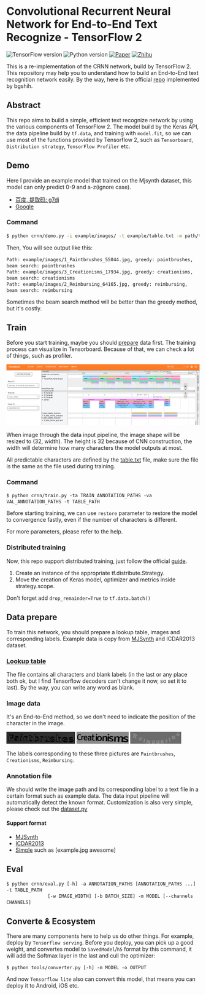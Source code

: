 # Convolutional Recurrent Neural Network for End-to-End Text Recognize - TensorFlow 2

![TensorFlow version](https://img.shields.io/badge/TensorFlow->=2.2-FF6F00?logo=tensorflow)
![Python version](https://img.shields.io/badge/Python->=3.6-3776AB?logo=python)
[![Paper](https://img.shields.io/badge/paper-arXiv:1507.05717-B3181B?logo=arXiv)](https://arxiv.org/abs/1507.05717)
[![Zhihu](https://img.shields.io/badge/知乎-文本识别网络CRNN—实现简述-blue?logo=zhihu)](https://zhuanlan.zhihu.com/p/122512498)

This is a re-implementation of the CRNN network, build by TensorFlow 2. This repository may help you to understand how to build an End-to-End text recognition network easily. By the way, here is the official [repo](https://github.com/bgshih/crnn) implemented by bgshih.

## Abstract

This repo aims to build a simple, efficient text recognize network by using the various components of TensorFlow 2. The model build by the Keras API, the data pipeline build by `tf.data`, and training with `model.fit`, so we can use most of the functions provided by Tensorflow 2, such as `Tensorboard`, `Distribution strategy`, `TensorFlow Profiler` etc.

## Demo

Here I provide an example model that trained on the Mjsynth dataset, this model can only predict 0-9 and a-z(ignore case).

- [百度, 提取码: g7dj](https://pan.baidu.com/s/1Gx29JwtQ4HX_53gUajHOAg)
- [Google](https://drive.google.com/open?id=1gTJ6Fgo7sfCJdA5ZUBkB76GtcC6Owqly)

### Command
```bash
$ python crnn/demo.py -i example/images/ -t example/table.txt -m path/to/model
```

Then, You will see output like this:
```
Path: example/images/1_Paintbrushes_55044.jpg, greedy: paintbrushes, beam search: paintbrushes
Path: example/images/3_Creationisms_17934.jpg, greedy: creationisms, beam search: creationisms
Path: example/images/2_Reimbursing_64165.jpg, greedy: reimbursing, beam search: reimbursing
```

Sometimes the beam search method will be better than the greedy method, but it's costly.

## Train

Before you start training, maybe you should [prepare](#Data-prepare) data first.
The training process can visualize in Tensorboard. Because of that, we can check a lot of things, such as profiler.

![Tensorboard](docs/tensorboard.png)

When image through the data input pipeline, the image shape will be resized to (32, width). The height is 32 because of CNN construction, the width will determine how many characters the model outputs at most.

All predictable characters are defined by the [table.txt](./example/table.txt) file, make sure the file is the same as the file used during training.

### Command

```
$ python crnn/train.py -ta TRAIN_ANNOTATION_PATHS -va VAL_ANNOTATION_PATHS -t TABLE_PATH
```

Before starting training, we can use `restore` parameter to restore the model to convergence fastly, even if the number of characters is different.

For more parameters, please refer to the help.

### Distributed training

Now, this repo support distributed training, just follow the official [guide](https://www.tensorflow.org/guide/distributed_training#using_tfdistributestrategy_with_tfkerasmodelfit).

1. Create an instance of the appropriate tf.distribute.Strategy.
2. Move the creation of Keras model, optimizer and metrics inside strategy.scope.

Don't forget add `drop_remainder=True` to `tf.data.batch()`

## Data prepare

To train this network, you should prepare a lookup table, images and corresponding labels. Example data is copy from [MJSynth](https://www.robots.ox.ac.uk/~vgg/data/text/) and ICDAR2013 dataset.

### [Lookup table](./example/table.txt)

The file contains all characters and blank labels (in the last or any place both ok, but I find Tensorflow decoders can't change it now, so set it to last). By the way, you can write any word as blank.

### Image data

It's an End-to-End method, so we don't need to indicate the position of the character in the image.

![Paintbrushes](./example/images/1_Paintbrushes_55044.jpg)
![Creationisms](./example/images/3_Creationisms_17934.jpg)
![Reimbursing](./example/images/2_Reimbursing_64165.jpg)

The labels corresponding to these three pictures are `Paintbrushes`, `Creationisms`, `Reimbursing`.

### Annotation file

We should write the image path and its corresponding label to a text file in a certain format such as example data. The data input pipeline will automatically detect the known format. Customization is also very simple, please check out the [dataset.py](./crnn/dataset_factory.py)

#### Support format

- [MJSynth](./example/mjsynth_annotation.txt)
- [ICDAR2013](./example/icdar2013_annotation.txt)
- [Simple](./example/simple_annotation) such as [example.jpg awesome]

## Eval

```
$ python crnn/eval.py [-h] -a ANNOTATION_PATHS [ANNOTATION_PATHS ...] -t TABLE_PATH
               [-w IMAGE_WIDTH] [-b BATCH_SIZE] -m MODEL [--channels CHANNELS]
```

## Converte & Ecosystem

There are many components here to help us do other things. For example, deploy by `Tensorflow serving`. Before you deploy, you can pick up a good weight, and convertes model to `SavedModel`/`h5` format by this command, it will add the Softmax layer in the last and cull the optimizer:
```
$ python tools/converter.py [-h] -m MODEL -o OUTPUT
```
And now `Tensorflow lite` also can convert this model, that means you can deploy it to Android, iOS etc.